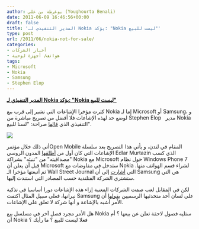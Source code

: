 ```yaml
---
author: يوغرطة بن علي (Youghourta Benali)
date: 2011-06-09 16:46:56+00:00
draft: false
title: 'المدير التنفيذي لـ Nokia يؤكد: "Nokia ليست للبيع"'
type: post
url: /2011/06/nokia-not-for-sale/
categories:
- أخبار الشركات
- هواتف/ أجهزة لوحية
tags:
- Microsoft
- Nokia
- Samsung
- Stephen Elop
---
```


[**المدير التنفيذي لـ Nokia يؤكد: "Nokia ليست للبيع"**](https://www.it-scoop.com/2011/06/nokia-not-for-sale/)


كثرت مؤخرا الإشاعات التي تشير إلى قرب بيع Nokia إما لـ Microsoft أو Samsung، و لوضع حد لهذه الإشاعات فلا أفضل من تصريح مباشرة من Stephen Elop   مدير Nokia التنفيذي الذي [قالها](http://www.pcmag.com/article2/0,2817,2386653,00.asp) صراحة: "لسنا للبيع".


[![](https://www.it-scoop.com/wp-content/uploads/2011/06/Nokia-logo.jpg)
](https://www.it-scoop.com/2011/06/nokia-not-for-sale/)


أتى ذلك خلال مؤتمرOpen Mobile المقام في لندن، و يأتي هذا التصريح بعد سلسلة الإشاعات التي كان أول من [أطلقها](http://www.engadget.com/2011/05/16/eldar-murtazin-microsoft-will-enter-negotiations-to-buy-nokias/) المدون الروسي Edlar Murtazin الذي كسب "مصداقيته" من "تنبئه" بشراكة Nokia مع Microsoft حول نظام Windows Phone 7 قبل أن يعلن أن Microsoft ستدخل في مفاوضات مع Nokia لشراء قسم الهواتف منها. ثم أتبعتها مؤخرا الـ Wall Street Journal التي [أشارت](http://blogs.wsj.com/marketbeat/2011/06/08/nokia-samsung-combo-smells-fishy/) إلى أن Samsung هي التي ستشتري الشركة الفنلندية حسب المصادر التي استندت إليها.

لكن في المقابل لعب صمت الشركات المعنية إزاء هذه الإشاعات دورا أساسيا في تذكية نيرانها، فعلى سبيل المثال اكتفت Samsung على لسان أحد متحدثيها الرسميين ب[قولها](http://online.wsj.com/article/BT-CO-20110608-706480.html) أن الأمر أشبه بالإشاعة و أنها شركة لا تعلق على الإشاعات.

هل الأمر مجرد فصل آخر في مسلسل بيع Nokia ستليه فصول لاحقة تعلن عن بيعها ؟ أم أن Nokia فعلا ليست للبيع ؟ ما رأيك ؟
